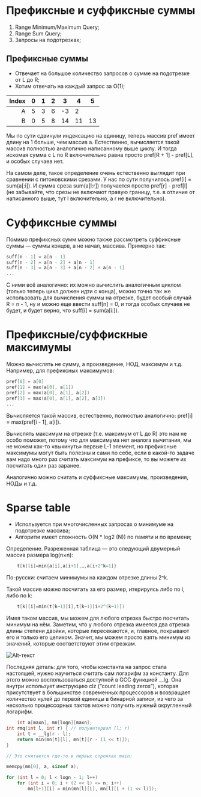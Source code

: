 # Префиксные и суффиксные суммы
1. Range Minimum/Maximum Query;
2. Range Sum Query;
3. Запросы на подотрезках;
## Префиксные суммы
* Отвечает на большое количество запросов о сумме на подотрезке от L до R;
* Хотим отвечать на каждый запрос за O(1);

|Index | 0      |   1  | 2    |    3 | 4     | 5     |
|-----:|--------|------|------|------|-------|-------|
|     A|  5     |     3| 6    |    -3|  2    |       |
|     B| 0      |     5|   8  |    14|    11 |  13   |

Мы по сути сдвинули индексацию на единицу, теперь массив pref имеет длину на 1 больше, чем массив a. Естественно, вычисляется такой массив полностью аналогично написанному выше циклу. И тогда искомая сумма с L по R включительно равна просто pref[R + 1] - pref[L], и особых случаев нет.

На самом деле, такое определение очень естественно выглядит при сравнении с питоновскими срезами. У нас по сути получилось pref[i] = sum(a[:i]). И сумма среза sum(a[l:r]) получается просто pref[r] - pref[l] (не забывайте, что срезы не включают правую границу, т.е. в отличие от написанного выше, тут l включительно, а r не включительно).

# Суффиксные суммы
Помимо префиксных сумм можно также рассмотреть суффиксные суммы — суммы концов, а не начал, массива. Примерно так:

```cpp
suff[n - 1] = a[n - 1]
suff[n - 2] = a[n - 2] + a[n - 1]
suff[n - 3] = a[n - 3] + a[n - 2] + a[n - 1]
...
```

С ними всё аналогично: их можно вычислить аналогичным циклом (только теперь цикл должен идти с конца), можно точно так же использовать для вычисления суммы на отрезке, будет особый случай R = n - 1, ну и можно еще ввести suff[n] = 0, и тогда особых случаев не будет, и будет верно, что suff[i] = sum(a[i:]).

# Префиксные/суффискные максимумы
Можно вычислять не сумму, а произведение, НОД, максимум и т.д. Например, для префиксных максимумов:

```cpp
pref[0] = a[0]
pref[1] = max(a[0], a[1])
pref[2] = max(a[0], a[1], a[2])
pref[3] = max(a[0], a[1], a[2], a[3])
...
```

Вычисляется такой массив, естественно, полностью аналогично: pref[i] = max(pref[i - 1], a[i]).

Вычислять максимум на отрезке (т.е. максимум от L до R) это нам не особо поможет, потому что для максимума нет аналога вычитания, мы не можем как-то «выкинуть» первые L-1 элемент, но префиксные максимумы могут быть полезны и сами по себе, если в какой-то задаче вам надо много раз считать максимум на префиксе, то вы можете их посчитать один раз заранее.

Аналогично можно считать и суффиксные максимумы, произведения, НОДы и т.д.

# Sparse table
* Используется при многочисленных запросах о минимуме на подотрезке массива;
* Алгоритм имеет сложность О(N * log2 (N)) по памяти и по времени;

Определение. Разреженная таблица — это следующий двумерный массив размера log(n×n):

```cpp
    t[k][i]=min{a[i],a[i+1],…,a[i+2^k−1]}
```

По-русски: считаем минимумы на каждом отрезке длины 2^k.

Такой массив можно посчитать за его размер, итерируясь либо по i, либо по k:
```cpp
    t[k][i]=min(t[k−1][i],t[k−1][i+2^(k−1)])
```

Имея таком массив, мы можем для любого отрезка быстро посчитать минимум на нём. Заметим, что у любого отрезка имеется два отрезка длины степени двойки, которые пересекаются, и, главное, покрывают его и только его целиком. Значит, мы можем просто взять минимум из значений, которые соответствуют этим отрезкам.

![Alt-текст](https://ru.algorithmica.org/cs/range-queries/img/sparse-table.png "Орк")

Последняя деталь: для того, чтобы константа на запрос стала настоящей, нужно научиться считать сам логарифм за константу. Для этого можно воспользоваться доступной в GCC функцией __lg. Она внутри использует инструкцию clz (“count leading zeros”), которая присутствует в большинстве современных процессоров и возвращает количество нулей до первой единицы в бинарной записи, из чего за несколько процессорных тактов можно получить нужный округленный логарифм.

```cpp
    int a[maxn], mn[logn][maxn];
int rmq(int l, int r) { // полуинтервал [l; r)
    int t = __lg(r - l);
    return min(mn[t][l], mn[t][r - (1 << t)]);
}

// Это считается где-то в первых строчках main:

memcpy(mn[0], a, sizeof a);

for (int l = 0; l < logn - 1; l++)
    for (int i = 0; i + (2 << l) <= n; i++)
        mn[l+1][i] = min(mn[l][i], mn[l][i + (1 << l)]);
```
